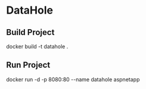 # DataHole

## Build Project
docker build -t datahole .

## Run Project
docker run -d -p 8080:80 --name datahole aspnetapp
